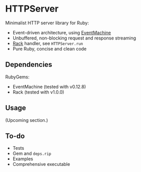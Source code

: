 # HTTPServer

Minimalist HTTP server library for Ruby:

* Event-driven architecture, using [EventMachine](http://rubyeventmachine.com)
* Unbuffered, non-blocking request and response streaming
* [Rack](http://rack.rubyforge.org) handler, see `HTTPServer.run`
* Pure Ruby, concise and clean code

## Dependencies

RubyGems:

* EventMachine (tested with v0.12.8)
* Rack (tested with v1.0.0)

## Usage

(Upcoming section.)

## To-do

* Tests
* Gem and `deps.rip`
* Examples
* Comprehensive executable
